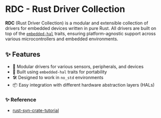 # RDC - Rust Driver Collection

**RDC** (Rust Driver Collection) is a modular and extensible collection of drivers for embedded devices written in pure Rust. All drivers are built on top of the [`embedded-hal`](https://github.com/rust-embedded/embedded-hal) traits, ensuring platform-agnostic support across various microcontrollers and embedded environments.

## ✨ Features

- 🧩 Modular drivers for various sensors, peripherals, and devices
- 🔌 Built using `embedded-hal` traits for portability
- 🛠 Designed to work in `no_std` environments
- 📦 Easy integration with different hardware abstraction layers (HALs)


### ✨ Reference 

- [rust-syn-crate-tutorial](https://packetandpine.com/blog/rust-syn-crate-tutorial/)
